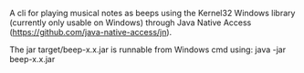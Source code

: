 A cli for playing musical notes as beeps using the Kernel32 Windows library (currently only usable on Windows) through Java Native Access (https://github.com/java-native-access/jn).

The jar target/beep-x.x.jar is runnable from Windows cmd using:
java -jar beep-x.x.jar